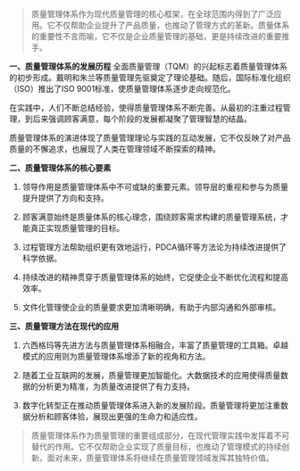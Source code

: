 > 质量管理体系作为现代质量管理的核心框架，在全球范围内得到了广泛应用。它不仅帮助企业提升了产品质量，也推动了管理方式的革新。质量体系的重要性不言而喻，它不仅是企业质量管理的基础，更是持续改进的重要推手。

**一、质量管理体系的发展历程**
    全面质量管理（TQM）的兴起标志着质量管理体系的初步形成。戴明和朱兰等质量管理先驱奠定了理论基础。随后，国际标准化组织（ISO）推出了ISO 9001标准，使质量管理体系逐步走向规范化。

   在实践中，人们不断总结经验，使得质量管理体系不断完善。从最初的注重过程管理，到后来强调顾客满意，每个阶段的发展都凝聚了管理智慧的结晶。

   质量管理体系的演进体现了质量管理理论与实践的互动发展，它不仅反映了对产品质量的不懈追求，也展现了人类在管理领域不断探索的精神。

**二、质量管理体系的核心要素**

1. 领导作用是质量管理体系中不可或缺的重要元素。领导层的重视和参与为质量提升提供了方向和支持。

2. 顾客满意始终是质量体系的核心理念，围绕顾客需求构建的质量管理系统，才能真正实现质量管理的目标。

3. 过程管理方法帮助组织更有效地运行，PDCA循环等方法论为持续改进提供了科学依据。

4. 持续改进的精神贯穿于质量管理体系的始终，它促使企业不断优化流程和提高效率。

5. 文件化管理使企业的质量要求更加清晰明确，有助于内部沟通和外部审核。

**三、质量管理方法在现代的应用**
1. 六西格玛等先进方法与质量管理体系相融合，丰富了质量管理的工具箱。卓越模式的应用则为质量管理体系增添了新的视角和方法。

2. 随着工业互联网的发展，质量管理更加智能化。大数据技术的应用使得质量数据的分析更为精准，为质量改进提供了有力支持。

3. 数字化转型正在推动质量管理体系进入新的发展阶段。质量管理将更加注重数据分析和顾客体验，展现出更强的生命力和适应性。

> 质量管理体系作为质量管理的重要组成部分，在现代管理实践中发挥着不可替代的作用。它不仅帮助企业实现了质量目标，也推动了管理模式的持续创新。面对未来，质量管理体系将继续在质量管理领域发挥其独特价值。